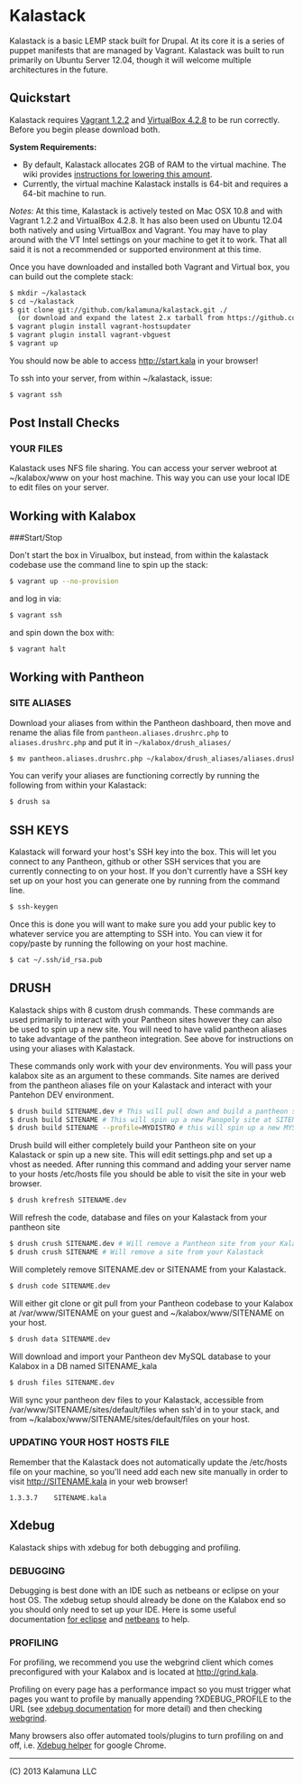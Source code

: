 Kalastack
=========================

Kalastack is a basic LEMP stack built for Drupal. At its core it is a series of puppet manifests that
are managed by Vagrant. Kalastack was built to run primarily on Ubuntu Server 12.04, though it will welcome multiple architectures in the future.

## Quickstart

Kalastack requires [Vagrant 1.2.2](http://downloads.vagrantup.com/tags/v1.2.2) and [VirtualBox 4.2.8](http://download.virtualbox.org/virtualbox/4.2.8/) to be run correctly. Before you begin please download both.

**System Requirements:**
- By default, Kalastack allocates 2GB of RAM to the virtual machine. The wiki provides [instructions for lowering this amount](https://github.com/kalamuna/kalastack/wiki/Alter-RAM-Allocated-to-the-Virtual-Machine).
- Currently, the virtual machine Kalastack installs is 64-bit and requires a 64-bit machine to run.

*Notes:* At this time, Kalastack is actively tested on Mac OSX 10.8 and with Vagrant 1.2.2 and VirtualBox 4.2.8. It has also been used on Ubuntu 12.04 both natively and using VirtualBox and Vagrant. You may have to play around with the VT Intel settings on your machine to get it to work. That all said it is not a recommended or supported environment at this time.

Once you have downloaded and installed both Vagrant and Virtual box,
you can build out the complete stack:

```bash
$ mkdir ~/kalastack
$ cd ~/kalastack
$ git clone git://github.com/kalamuna/kalastack.git ./
  (or download and expand the latest 2.x tarball from https://github.com/kalamuna/kalastack/tags)
$ vagrant plugin install vagrant-hostsupdater
$ vagrant plugin install vagrant-vbguest
$ vagrant up
```

You should now be able to access http://start.kala in your browser!

To ssh into your server, from within ~/kalastack, issue:
```bash
$ vagrant ssh
```
## Post Install Checks

### YOUR FILES

Kalastack uses NFS file sharing. You can access your server webroot at ~/kalabox/www on your host
machine. This way you can use your local IDE to edit files on your server.

## Working with Kalabox

###Start/Stop

Don't start the box in Virualbox, but instead, from within the kalastack codebase use the command line to spin up the stack:
```bash
$ vagrant up --no-provision
```
and log in via:
```bash
$ vagrant ssh
```
and spin down the box with:
```bash
$ vagrant halt
```

## Working with Pantheon

### SITE ALIASES

Download your aliases from within the Pantheon dashboard, then move and rename the alias file from ```pantheon.aliases.drushrc.php``` to ```aliases.drushrc.php``` and put it in ```~/kalabox/drush_aliases/```
```bash
$ mv pantheon.aliases.drushrc.php ~/kalabox/drush_aliases/aliases.drushrc.php
```

You can verify your aliases are functioning correctly by running the following from within your Kalastack:
```bash
$ drush sa
```


## SSH KEYS

Kalastack will forward your host's SSH key into the box. This will let you connect to any Pantheon, github or other SSH services that you are currently connecting to on your host.
If you don't currently have a SSH key set up on your host you can generate one by running from the command line.

```bash
$ ssh-keygen
```

Once this is done you will want to make sure you add your public key to whatever service you are attempting to SSH into.
You can view it for copy/paste by running the following on your host machine.

```bash
$ cat ~/.ssh/id_rsa.pub
```

## DRUSH

Kalastack ships with 8 custom drush commands. These commands are used primarily to interact with your Pantheon sites however they can also be used to spin up a new site.
You will need to have valid pantheon aliases to take advantage of the pantheon integration. See above for instructions on using your aliases with Kalastack.

These commands only work with your dev environments. You will pass your kalabox site as an
argument to these commands. Site names are derived from the pantheon aliases file on your Kalastack and interact with your Pantehon DEV environment.

```bash
$ drush build SITENAME.dev # This will pull down and build a pantheon site defined in your aliases file on your Kalastack
$ drush build SITENAME # This will spin up a new Panopoly site at SITENAME.kala with user:admin, pass:admin
$ drush build SITENAME --profile=MYDISTRO # this will spin up a new MYSDISTRO site at SITENAME.kala with user:admin, pass:admin
```
Drush build will either completely build your Pantheon site on your Kalastack or spin up a new site. This will
edit settings.php and set up a vhost as needed. After running this command and
adding your server name to your hosts /etc/hosts file you should be
able to visit the site in your web browser.
```bash
$ drush krefresh SITENAME.dev
```
Will refresh the code, database and files on your Kalastack from your
pantheon site
```bash
$ drush crush SITENAME.dev # Will remove a Pantheon site from your Kalastack
$ drush crush SITENAME # Will remove a site from your Kalastack
```
Will completely remove SITENAME.dev or SITENAME from your Kalastack.
```bash
$ drush code SITENAME.dev
```
Will either git clone or git pull from your Pantheon codebase to your
Kalabox at /var/www/SITENAME on your guest and ~/kalabox/www/SITENAME
on your host.
```bash
$ drush data SITENAME.dev
```
Will download and import your Pantheon dev MySQL database to your
Kalabox in a DB named SITENAME_kala
```bash
$ drush files SITENAME.dev
```
Will sync your pantheon dev files to your Kalastack, accessible from
/var/www/SITENAME/sites/default/files when ssh'd in to your stack, and from
~/kalabox/www/SITENAME/sites/default/files on your host.

### UPDATING YOUR HOST HOSTS FILE

Remember that the Kalastack does not automatically update the /etc/hosts file on
your machine, so you'll need add each new site manually in order
to visit http://SITENAME.kala in your web browser!

    1.3.3.7    SITENAME.kala


## Xdebug

Kalastack ships with xdebug for both debugging and profiling.

### DEBUGGING

Debugging is best done with an IDE such as netbeans or eclipse on your host OS.
The xdebug setup should already be done on the Kalabox end so you should
only need to set up your IDE. Here is some useful documentation [for eclipse](
http://brianfisher.name/content/drupal-development-environment-os-x-mamp-pro-eclipse-xdebug-and-drush) and [netbeans](http://wiki.netbeans.org/HowToConfigureXDebug) to help.

### PROFILING

For profiling, we recommend you use the webgrind client which comes preconfigured
with your Kalabox and is located at http://grind.kala.

Profiling on every page has a performance impact so you must trigger what pages
you want to profile by manually appending ?XDEBUG_PROFILE to
the URL (see [xdebug documentation](http://xdebug.org/docs/profiler) for more detail) and then
checking [webgrind](http://grind.kala).

Many browsers also offer automated tools/plugins to turn profiling on and off, i.e. [Xdebug helper](https://chrome.google.com/webstore/detail/xdebug-helper/eadndfjplgieldjbigjakmdgkmoaaaoc) for google Chrome.


-------------------------------------------------------------------------------------
(C) 2013 Kalamuna LLC
